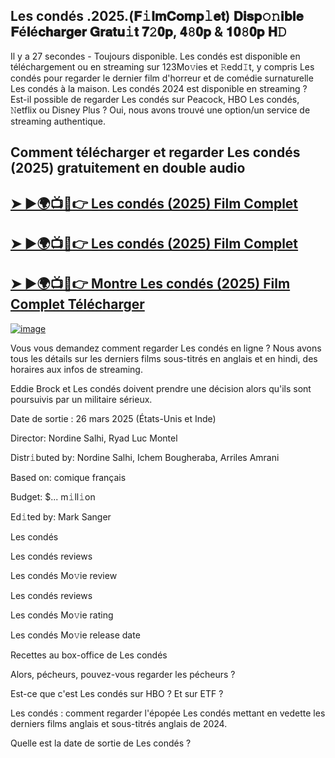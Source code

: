 ## Les condés .2025.(𝐅𝚒𝐥𝐦𝐂𝐨𝐦𝐩𝚕𝐞𝐭) 𝐃𝐢𝐬𝐩𝚘𝚗𝐢𝐛𝐥𝐞 𝐅é𝐥é𝐜𝐡𝐚𝐫𝐠𝐞𝐫 𝐆𝐫𝐚𝐭𝐮𝚒𝐭  𝟕𝟸𝟎𝐩, 𝟒𝟾𝟎𝐩 & 𝟏𝟎𝟾𝟎𝐩 𝐇𝙳

Il y a 27 secondes - Toujours disponible. Les condés est disponible en téléchargement ou en streaming sur 123Mo𝚟ies et 𝚁edd𝙸t, y compris Les condés pour regarder le dernier film d'horreur et de comédie surnaturelle Les condés à la maison. Les condés 2024 est disponible en streaming ? Est-il possible de regarder Les condés sur Peacock, HBO Les condés, 𝙽etflix ou Disney Plus ? Oui, nous avons trouvé une option/un service de streaming authentique.

## Comment télécharger et regarder Les condés (2025) gratuitement en double audio

<h2><a href="https://tinyurl.com/4wzedjb3">➤ ►🌍📺📱👉 Les condés (2025) Film Complet</a></h2>

<h2><a href="https://tinyurl.com/4wzedjb3">➤ ►🌍📺📱👉 Les condés (2025) Film Complet</a></h2>

<h2><a href="https://tinyurl.com/4wzedjb3">➤ ►🌍📺📱👉 Montre Les condés (2025) Film Complet Télécharger</a></h2>


[![image](https://image.tmdb.org/t/p/original/8WrhVByZCh241YUlGFPf5w7I56j.jpg)](https://tinyurl.com/4wzedjb3)


Vous vous demandez comment regarder Les condés en ligne ? Nous avons tous les détails sur les derniers films sous-titrés en anglais et en hindi, des horaires aux infos de streaming.

Eddie Brock et Les condés doivent prendre une décision alors qu'ils sont poursuivis par un militaire sérieux.

Date de sortie : 26 mars 2025  (États-Unis et Inde)

Director:  Nordine Salhi, Ryad Luc Montel

Distr𝚒buted by:  Nordine Salhi, Ichem Bougheraba, Arriles Amrani

Based on: comique français

Budget: $... m𝚒ll𝚒on

Ed𝚒ted by: Mark Sanger

Les condés

Les condés reviews

Les condés Mo𝚟ie review

Les condés reviews

Les condés Mo𝚟ie rating

Les condés Mo𝚟ie release date

Recettes au box-office de Les condés

Alors, pécheurs, pouvez-vous regarder les pécheurs ?

Est-ce que c'est Les condés sur HBO ? Et sur ETF ?

Les condés : comment regarder l'épopée Les condés mettant en vedette les derniers films anglais et sous-titrés anglais de 2024.

Quelle est la date de sortie de Les condés ?
